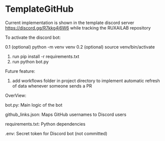 # TemplateGitHub

Current implementation is shown in the template discord server https://discord.gg/R7kkg4j6W6 while tracking the RUXAILAB repository

To activate the discord bot:

0.1 (optional) python -m venv venv
0.2 (optional) source venv/bin/activate

1. run pip install -r requirements.txt
2. run python bot.py

Future feature:

1. add workflows folder in project directory to implement automatic refresh of data whenever someone sends a PR

OverView:

bot.py: Main logic of the bot

github_links.json: Maps GitHub usernames to Discord users

requirements.txt: Python dependencies

.env: Secret token for Discord bot (not committed)
